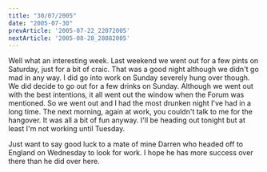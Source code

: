 ```yaml
---
title: "30/07/2005"
date: "2005-07-30"
prevArticle: '2005-07-22_22072005'
nextArticle: '2005-08-28_28082005'
---
```

Well what an interesting week. Last weekend we went out for a few pints on Saturday, just for a bit of craic. That was a good night although we didn't go mad in any way. I did go into work on Sunday severely hung over though. We did decide to go out for a few drinks on Sunday. Although we went out with the best intentions, it all went out the window when the Forum was mentioned. So we went out and I had the most drunken night I've had in a long time. The next morning, again at work, you couldn't talk to me for the hangover. It was all a bit of fun anyway. I'll be heading out tonight but at least I'm not working until Tuesday.

Just want to say good luck to a mate of mine Darren who headed off to England on Wednesday to look for work. I hope he has more success over there than he did over here.